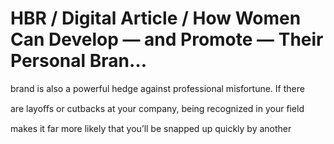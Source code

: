 # HBR / Digital Article / How Women Can Develop — and Promote — Their Personal Bran…

brand is also a powerful hedge against professional misfortune. If there

are layoﬀs or cutbacks at your company, being recognized in your ﬁeld

makes it far more likely that you’ll be snapped up quickly by another